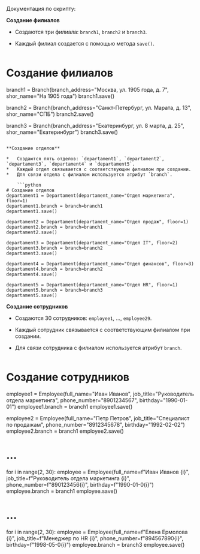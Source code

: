 Документация по скрипту:

**Создание филиалов**

*   Создаются три филиала: `branch1`, `branch2` и `branch3`.
*   Каждый филиал создается с помощью метода `save()`.

    ```python
# Создание филиалов
branch1 = Branch(branch_address="Москва, ул. 1905 года, д. 7", shor_name="На 1905 года")
branch1.save()

branch2 = Branch(branch_address="Санкт-Петербург, ул. Марата, д. 13", shor_name="СПБ")
branch2.save()

branch3 = Branch(branch_address="Екатеринбург, ул. 8 марта, д. 25", shor_name="Екатеринбург")
branch3.save()
```

**Создание отделов**

*   Создаются пять отделов: `departament1`, `departament2`, `departament3`, `departament4` и `departament5`.
*   Каждый отдел связывается с соответствующим филиалом при создании.
*   Для связи отдела с филиалом используется атрибут `branch`.

    ```python
# Создание отделов
departament1 = Departament(departament_name="Отдел маркетинга", floor=1)
departament1.branch = branch=branch1
departament1.save()

departament2 = Departament(departament_name="Отдел продаж", floor=1)
departament2.branch = branch=branch1
departament2.save()

departament3 = Departament(departament_name="Отдел IT", floor=2)
departament3.branch = branch=branch2
departament3.save()

departament4 = Departament(departament_name="Отдел финансов", floor=3)
departament4.branch = branch=branch2
departament4.save()

departament5 = Departament(departament_name="Отдел HR", floor=1)
departament5.branch = branch=branch3
departament5.save()
```

**Создание сотрудников**

*   Создаются 30 сотрудников: `employee1`, ..., `employee29`.
*   Каждый сотрудник связывается с соответствующим филиалом при создании.
*   Для связи сотрудника с филиалом используется атрибут `branch`.

    ```python
# Создание сотрудников
employee1 = Employee(full_name="Иван Иванов", job_title="Руководитель отдела маркетинга", phone_number="8901234567", birthday="1990-01-01")
employee1.branch = branch1
employee1.save()

employee2 = Employee(full_name="Петр Петров", job_title="Специалист по продажам", phone_number="8912345678", birthday="1992-02-02")
employee2.branch = branch1
employee2.save()

# ...

for i in range(2, 30):
    employee = Employee(full_name=f"Иван Иванов {i}", job_title=f"Руководитель отдела маркетинга {i}", phone_number=f"890123456{i}", birthday=f"1990-01-0{i}")
    employee.branch = branch1
    employee.save()

# ...

for i in range(2, 30):
    employee = Employee(full_name=f"Елена Ермолова {i}", job_title=f"Менеджер по HR {i}", phone_number=f"894567890{i}", birthday=f"1998-05-0{i}")
    employee.branch = branch3
    employee.save()
```

